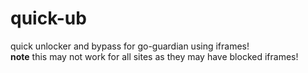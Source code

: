 # quick-ub
quick unlocker and bypass for go-guardian using iframes!<br>
**note** this may not work for all sites as they may have blocked iframes!